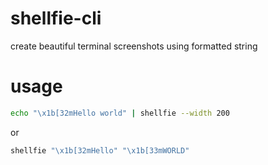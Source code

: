 # shellfie-cli
create beautiful terminal screenshots using formatted string

# usage
```bash
echo "\x1b[32mHello world" | shellfie --width 200
```
or
```bash
shellfie "\x1b[32mHello" "\x1b[33mWORLD"
```